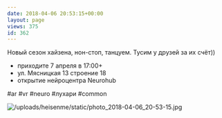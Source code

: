 ```yaml
---
date: 2018-04-06 20:53:15+00:00
layout: page
views: 375
id: 362
---
```


Новый сезон хайзена, нон-стоп, танцуем. Тусим у друзей за их счёт))

- приходите 7 апреля в 17:00+
- ул. Мясницкая 13 строение 18
- открытие нейроцентра Neurohub 

#ar #vr #neuro #лухари #common



![/uploads/heisenme/static/photo_2018-04-06_20-53-15.jpg](/uploads/heisenme/static/photo_2018-04-06_20-53-15.jpg)
